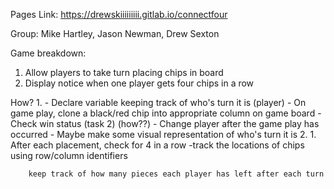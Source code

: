 Pages Link: https://drewskiiiiiiiii.gitlab.io/connectfour

Group: Mike Hartley, Jason Newman, Drew Sexton

Game breakdown:
1.  Allow players to take turn placing chips in board
2.  Display notice when one player gets four chips in a row

How?
1.
    - Declare variable keeping track of who's turn it is (player)
    - On game play, clone a black/red chip into appropriate column on game board
    - Check win status (task 2) (how??)
    - Change player after the game play has occurred
    - Maybe make some visual representation of who's turn it is
2.
    1. After each placement, check for 4 in a row
        -track the locations of chips using row/column identifiers


        keep track of how many pieces each player has left after each turn


